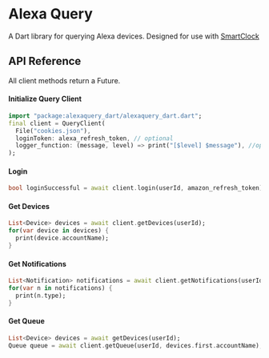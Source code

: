# Alexa Query

A Dart library for querying Alexa devices.
Designed for use with [SmartClock](https://github.com/smartclock-app/Clock)

## API Reference

All client methods return a Future.

#### Initialize Query Client

```dart
import "package:alexaquery_dart/alexaquery_dart.dart";
final client = QueryClient(
  File("cookies.json"),
  loginToken: alexa_refresh_token, // optional
  logger_function: (message, level) => print("[$level] $message"), //optional
);
```

#### Login

```dart
bool loginSuccessful = await client.login(userId, amazon_refresh_token);
```

#### Get Devices

```dart
List<Device> devices = await client.getDevices(userId);
for(var device in devices) {
  print(device.accountName);
}
```

#### Get Notifications

```dart
List<Notification> notifications = await client.getNotifications(userId);
for(var n in notifications) {
  print(n.type);
}
```

#### Get Queue

```dart
List<Device> devices = await getDevices(userId);
Queue queue = await client.getQueue(userId, devices.first.accountName);
```
